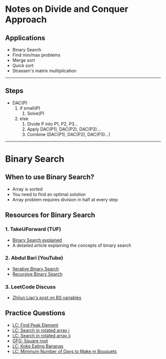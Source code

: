 # Notes on Divide and Conquer Approach
## Applications
- Binary Search
- Find min/max problems
- Merge sort
- Quick sort
- Strassen's matrix multiplication

---

## Steps

- DAC(P)
   1. if small(P)
      1. Solve(P)
   2. else
      1. Divide P into P1, P2, P3...
      2. Apply DAC(P1), DAC(P2), DAC(P3)...
      3. Combine (DAC(P1), DAC(P2), DAC(P3)...)

---
# Binary Search

## When to use Binary Search?

- Array is sorted
- You need to find an optimal solution 
- Array problem requires division in half at every step

## Resources for Binary Search

### 1. TakeUForward (TUF)
- [Binary Search explained](https://takeuforward.org/data-structure/binary-search-explained/)  
- A detailed article explaining the concepts of binary search

### 2. Abdul Bari (YouTube)
- [Iterative Binary Search](https://youtu.be/C2apEw9pgtw?si=TsYxyG3druzepIws)  
- [Recursive Binary Search](https://youtu.be/uEUXGcc2VXM?si=tZoKSV2PuOACHIAJ) 

### 3. LeetCode Discuss
- [Zhijun Liao's post on BS variables](https://leetcode.com/discuss/general-discussion/786126/Python-Powerful-Ultimate-Binary-Search-Template.-Solved-many-problems)

## Practice Questions
- [LC: Find Peak Element](https://leetcode.com/problems/find-peak-element/)
- [LC: Search in rotated array i](https://leetcode.com/problems/search-in-rotated-sorted-array/)
- [LC: Search in rotated array ii](https://leetcode.com/problems/search-in-rotated-sorted-array-ii/)
- [GFG: Square root](https://www.geeksforgeeks.org/problems/square-root/0)
- [LC: Koko Eating Bananas](https://leetcode.com/problems/koko-eating-bananas/)
- [LC: Minimum Number of Days to Make m Bouquets](https://leetcode.com/problems/minimum-number-of-days-to-make-m-bouquets/)

